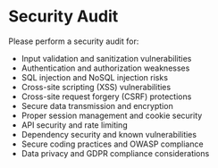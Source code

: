 # Security Audit

Please perform a security audit for:
- Input validation and sanitization vulnerabilities
- Authentication and authorization weaknesses
- SQL injection and NoSQL injection risks
- Cross-site scripting (XSS) vulnerabilities
- Cross-site request forgery (CSRF) protections
- Secure data transmission and encryption
- Proper session management and cookie security
- API security and rate limiting
- Dependency security and known vulnerabilities
- Secure coding practices and OWASP compliance
- Data privacy and GDPR compliance considerations